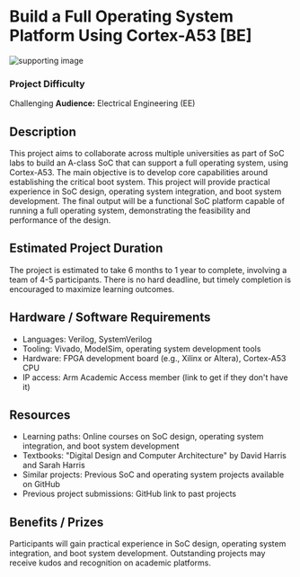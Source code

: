# Build a Full Operating System Platform Using Cortex-A53 [BE]
![supporting image]()

### Project Difficulty
Challenging
**Audience:** Electrical Engineering (EE)

## Description
This project aims to collaborate across multiple universities as part of SoC labs to build an A-class SoC that can support a full operating system, using Cortex-A53. The main objective is to develop core capabilities around establishing the critical boot system. This project will provide practical experience in SoC design, operating system integration, and boot system development. The final output will be a functional SoC platform capable of running a full operating system, demonstrating the feasibility and performance of the design.

## Estimated Project Duration
The project is estimated to take 6 months to 1 year to complete, involving a team of 4-5 participants. There is no hard deadline, but timely completion is encouraged to maximize learning outcomes.

## Hardware / Software Requirements
- Languages: Verilog, SystemVerilog
- Tooling: Vivado, ModelSim, operating system development tools
- Hardware: FPGA development board (e.g., Xilinx or Altera), Cortex-A53 CPU
- IP access: Arm Academic Access member (link to get if they don't have it)

## Resources
- Learning paths: Online courses on SoC design, operating system integration, and boot system development
- Textbooks: "Digital Design and Computer Architecture" by David Harris and Sarah Harris
- Similar projects: Previous SoC and operating system projects available on GitHub
- Previous project submissions: GitHub link to past projects

## Benefits / Prizes
Participants will gain practical experience in SoC design, operating system integration, and boot system development. Outstanding projects may receive kudos and recognition on academic platforms.